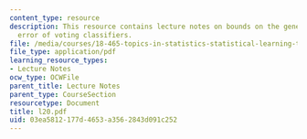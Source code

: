 ```yaml
---
content_type: resource
description: This resource contains lecture notes on bounds on the generalization
  error of voting classifiers.
file: /media/courses/18-465-topics-in-statistics-statistical-learning-theory-spring-2007/03ea5812177d4653a3562843d091c252_l20.pdf
file_type: application/pdf
learning_resource_types:
- Lecture Notes
ocw_type: OCWFile
parent_title: Lecture Notes
parent_type: CourseSection
resourcetype: Document
title: l20.pdf
uid: 03ea5812-177d-4653-a356-2843d091c252
---
```

